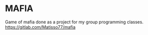 # MAFIA
Game of mafia done as a project for my group programming classes.
https://gitlab.com/Matisso77/mafia
